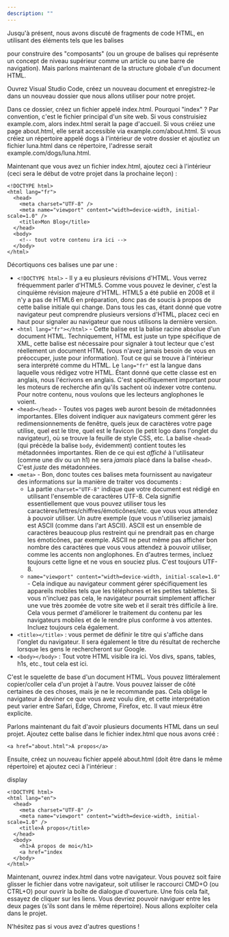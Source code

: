 ```yaml
---
description: ""
---
```


Jusqu'à présent, nous avons discuté de fragments de code HTML, en utilisant des éléments tels que les balises <div> pour construire des "composants" (ou un groupe de balises qui représente un concept de niveau supérieur comme un article ou une barre de navigation). Mais parlons maintenant de la structure globale d'un document HTML.

Ouvrez Visual Studio Code, créez un nouveau document et enregistrez-le dans un nouveau dossier que nous allons utiliser pour notre projet.

Dans ce dossier, créez un fichier appelé index.html. Pourquoi "index" ? Par convention, c'est le fichier principal d'un site web. Si vous construisiez example.com, alors index.html serait la page d'accueil. Si vous créiez une page about.html, elle serait accessible via example.com/about.html. Si vous créiez un répertoire appelé dogs à l'intérieur de votre dossier et ajoutiez un fichier luna.html dans ce répertoire, l'adresse serait example.com/dogs/luna.html.

Maintenant que vous avez un fichier index.html, ajoutez ceci à l'intérieur (ceci sera le début de votre projet dans la prochaine leçon) :

```display-html
<!DOCTYPE html>
<html lang="fr">
  <head>
    <meta charset="UTF-8" />
    <meta name="viewport" content="width=device-width, initial-scale=1.0" />
    <title>Mon Blog</title>
  </head>
  <body>
    <!-- tout votre contenu ira ici -->
  </body>
</html>
```

Décortiquons ces balises une par une :

- `<!DOCTYPE html>` - Il y a eu plusieurs révisions d'HTML. Vous verrez fréquemment parler d'HTML5. Comme vous pouvez le deviner, c'est la cinquième révision majeure d'HTML. HTML5 a été publié en 2008 et il n'y a pas de HTML6 en préparation, donc pas de soucis à propos de cette balise initiale qui change. Dans tous les cas, étant donné que votre navigateur peut comprendre plusieurs versions d'HTML, placez ceci en haut pour signaler au navigateur que nous utilisons la dernière version.
- `<html lang="fr"></html>` - Cette balise est la balise racine absolue d'un document HTML. Techniquement, HTML est juste un type spécifique de XML, cette balise est nécessaire pour signaler à tout lecteur que c'est réellement un document HTML (vous n'avez jamais besoin de vous en préoccuper, juste pour information). Tout ce qui se trouve à l'intérieur sera interprété comme du HTML. Le `lang="fr"` est la langue dans laquelle vous rédigez votre HTML. Étant donné que cette classe est en anglais, nous l'écrivons en anglais. C'est spécifiquement important pour les moteurs de recherche afin qu'ils sachent où indexer votre contenu. Pour notre contenu, nous voulons que les lecteurs anglophones le voient.
- `<head></head>` - Toutes vos pages web auront besoin de métadonnées importantes. Elles doivent indiquer aux navigateurs comment gérer les redimensionnements de fenêtre, quels jeux de caractères votre page utilise, quel est le titre, quel est le favicon (le petit logo dans l'onglet du navigateur), où se trouve la feuille de style CSS, etc. La balise `<head>` (qui précède la balise `body`, évidemment) contient toutes les métadonnées importantes. Rien de ce qui est _affiché_ à l'utilisateur (comme une div ou un h1) ne sera _jamais_ placé dans la balise `<head>`. C'est _juste_ des métadonnées.
- `<meta>` - Bon, donc toutes ces balises meta fournissent au navigateur des informations sur la manière de traiter vos documents :
  - La partie `charset="UTF-8"` indique que votre document est rédigé en utilisant l'ensemble de caractères UTF-8. Cela signifie essentiellement que vous pouvez utiliser tous les caractères/lettres/chiffres/émoticônes/etc. que vous vous attendez à pouvoir utiliser. Un autre exemple (que vous n'utiliseriez jamais) est ASCII (comme dans l'art ASCII). ASCII est un ensemble de caractères beaucoup plus restreint qui ne prendrait pas en charge les émoticônes, par exemple. ASCII ne peut même pas afficher bon nombre des caractères que vous vous attendez à pouvoir utiliser, comme les accents non anglophones. En d'autres termes, incluez toujours cette ligne et ne vous en souciez plus. C'est toujours UTF-8.
  - `name="viewport" content="width=device-width, initial-scale=1.0"` - Cela indique au navigateur comment gérer spécifiquement les appareils mobiles tels que les téléphones et les petites tablettes. Si vous n'incluez pas cela, le navigateur pourrait simplement afficher une vue très zoomée de votre site web et il serait très difficile à lire. Cela vous permet d'améliorer le traitement du contenu par les navigateurs mobiles et de le rendre plus conforme à vos attentes. Incluez toujours cela également.
- `<title></title>` : vous permet de définir le titre qui s'affiche dans l'onglet du navigateur. Il sera également le titre du résultat de recherche lorsque les gens le rechercheront sur Google.
- `<body></body>` : Tout votre HTML visible ira ici. Vos divs, spans, tables, h1s, etc., tout cela est ici.

C'est le squelette de base d'un document HTML. Vous pouvez littéralement copier/coller cela d'un projet à l'autre. Vous pouvez laisser de côté certaines de ces choses, mais je ne le recommande pas. Cela oblige le navigateur à deviner ce que vous avez voulu dire, et cette interprétation peut varier entre Safari, Edge, Chrome, Firefox, etc. Il vaut mieux être explicite.

Parlons maintenant du fait d'avoir plusieurs documents HTML dans un seul projet. Ajoutez cette balise dans le fichier index.html que nous avons créé :

```display-html
<a href="about.html">À propos</a>

```

Ensuite, créez un nouveau fichier appelé about.html (doit être dans le même répertoire) et ajoutez ceci à l'intérieur :

display

```display-html
<!DOCTYPE html>
<html lang="en">
  <head>
    <meta charset="UTF-8" />
    <meta name="viewport" content="width=device-width, initial-scale=1.0" />
    <title>À propos</title>
  </head>
  <body>
    <h1>À propos de moi</h1>
    <a href="index
  </body>
</html>

```

Maintenant, ouvrez index.html dans votre navigateur. Vous pouvez soit faire glisser le fichier dans votre navigateur, soit utiliser le raccourci CMD+O (ou CTRL+O) pour ouvrir la boîte de dialogue d'ouverture. Une fois cela fait, essayez de cliquer sur les liens. Vous devriez pouvoir naviguer entre les deux pages (s'ils sont dans le même répertoire). Nous allons exploiter cela dans le projet.

N'hésitez pas si vous avez d'autres questions !
